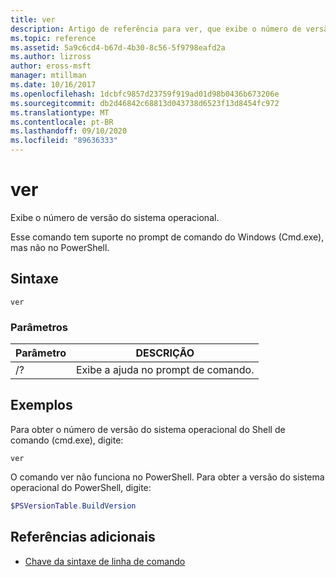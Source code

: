 ```yaml
---
title: ver
description: Artigo de referência para ver, que exibe o número de versão do sistema operacional.
ms.topic: reference
ms.assetid: 5a9c6cd4-b67d-4b30-8c56-5f9798eafd2a
ms.author: lizross
author: eross-msft
manager: mtillman
ms.date: 10/16/2017
ms.openlocfilehash: 1dcbfc9857d23759f919ad01d98b0436b673206e
ms.sourcegitcommit: db2d46842c68813d043738d6523f13d8454fc972
ms.translationtype: MT
ms.contentlocale: pt-BR
ms.lasthandoff: 09/10/2020
ms.locfileid: "89636333"
---
```

# <a name="ver"></a>ver



Exibe o número de versão do sistema operacional.

Esse comando tem suporte no prompt de comando do Windows (Cmd.exe), mas não no PowerShell.



## <a name="syntax"></a>Sintaxe

```
ver
```

### <a name="parameters"></a>Parâmetros

|Parâmetro|DESCRIÇÃO|
|---------|-----------|
|/?|Exibe a ajuda no prompt de comando.|

## <a name="examples"></a>Exemplos

Para obter o número de versão do sistema operacional do Shell de comando (cmd.exe), digite:

```
ver
```

O comando ver não funciona no PowerShell. Para obter a versão do sistema operacional do PowerShell, digite:

```powershell
$PSVersionTable.BuildVersion
````


## <a name="additional-references"></a>Referências adicionais

- [Chave da sintaxe de linha de comando](command-line-syntax-key.md)
